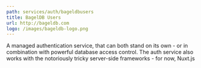 ```yaml
---
path: services/auth/bageldbusers
title: BagelDB Users
url: http://bageldb.com
logo: /images/bageldb-logo.png
---
```

A managed authentication service, that can both stand on its own - or in combination with powerful database access control. The auth service also works with the notoriously tricky server-side frameworks - for now, Nuxt.js